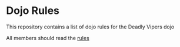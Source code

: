 Dojo Rules
==========

This repository contains a list of dojo rules for the Deadly Vipers dojo

All members should read the [rules](https://github.com/deadlyvipers) 
